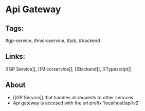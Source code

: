 # Api Gateway

## Tags:
#gp-service, #microservice, #job, #backend  

## Links:
[[GP Service]], [[Micorservice]], [[Backend]], [[Typescript]]

## About
- [[GP Service]] that handles all requests to other services
- Api gateway is accesed with the url prefix 'localhost/api/v2'